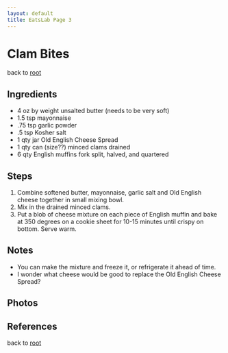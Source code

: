 ```yaml
---
layout: default
title: EatsLab Page 3
---
```


# Clam Bites

back to [root](../README.md)

## Ingredients

* 4 oz by weight unsalted butter (needs to be very soft)
* 1.5 tsp mayonnaise 
* .75 tsp garlic powder  
* .5 tsp Kosher salt  
* 1 qty jar Old English Cheese Spread  
* 1 qty can (size??) minced clams drained  
* 6 qty English muffins fork split, halved, and quartered  

## Steps

1. Combine softened butter, mayonnaise, garlic salt and Old English cheese together in small mixing bowl. 
2. Mix in the drained minced clams. 
3. Put a blob of cheese mixture on each piece of English muffin and bake at 350 degrees on a cookie sheet for 10-15 minutes until crispy on bottom. Serve warm. 

## Notes

* You can make the mixture and freeze it, or refrigerate it ahead of time.
* I wonder what cheese would be good to replace the Old English Cheese Spread?

## Photos

## References

back to [root](../README.md)